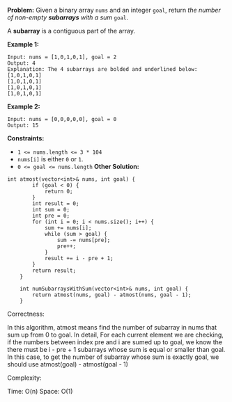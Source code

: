 **Problem:**
Given a binary array `nums` and an integer `goal`, return *the number of non-empty **subarrays** with a sum* `goal`.

A **subarray** is a contiguous part of the array.

 

**Example 1:**

```
Input: nums = [1,0,1,0,1], goal = 2
Output: 4
Explanation: The 4 subarrays are bolded and underlined below:
[1,0,1,0,1]
[1,0,1,0,1]
[1,0,1,0,1]
[1,0,1,0,1]
```

**Example 2:**

```
Input: nums = [0,0,0,0,0], goal = 0
Output: 15
```

 

**Constraints:**

- `1 <= nums.length <= 3 * 104`
- `nums[i]` is either `0` or `1`.
- `0 <= goal <= nums.length`
**Other Solution:**
```
int atmost(vector<int>& nums, int goal) {
        if (goal < 0) {
            return 0;
        }
        int result = 0;
        int sum = 0;
        int pre = 0;
        for (int i = 0; i < nums.size(); i++) {
            sum += nums[i];
            while (sum > goal) {
                sum -= nums[pre];
                pre++;
            }
            result += i - pre + 1;
        }
        return result;
    }
    
    int numSubarraysWithSum(vector<int>& nums, int goal) {
        return atmost(nums, goal) - atmost(nums, goal - 1);
    }
```
Correctness:

In this algorithm, atmost means find the number of subarray in nums that sum up from 0 to goal. In detail, For each current element we are checking, if the numbers between index pre and i are sumed up to goal, we know the there must be i - pre + 1 subarrays whose sum is equal or smaller than goal. In this case, to get the number of subarray whose sum is exactly goal, we should use atmost(goal) - atmost(goal - 1)

Complexity:

Time: O(n)
Space: O(1)